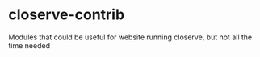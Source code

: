closerve-contrib
================

Modules that could be useful for website running closerve, but not all the time needed
